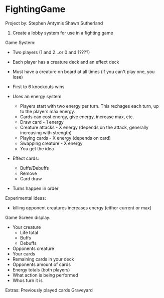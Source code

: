 # FightingGame

Project by:
Stephen Antymis
Shawn Sutherland

1. Create a lobby system for use in a fighting game



Game System:
- Two players (1 and 2...or 0 and 1????)
- Each player has a creature deck and an effect deck
- Must have a creature on board at all times (if you can't play one, you lose)
- First to 6 knockouts wins
- Uses an energy system
	- Players start with two energy per turn. This rechages each turn, up to the players max energy.
	- Cards can cost energy, give energy, increase max, etc.
	- Draw card - 1 energy
	- Creature attacks - X energy (depends on the attack, generally increasing with strength)
	- Playing cards - X energy (depends on card)
	- Swapping creature - X energy
	- You get the idea


- Effect cards:
	- Buffs/Debuffs
	- Remove
	- Card draw

- Turns happen in order


Experimental ideas:
- killing opponent creatures increases energy (either current or max)


Game Screen display:
- Your creature
	- Life total
	- Buffs
	- Debuffs
- Opponents creature
- Your cards
- Remaining cards in your deck
- Opponents amount of cards
- Energy totals (both players)
- What action is being performed
- Whos turn it is

Extras:
Previously played cards
Graveyard

